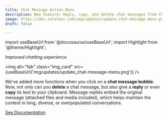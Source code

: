 ```yaml
---
title: Chat Message Action Menu
description: New Feature! Reply, copy, and delete chat messages from the new message bubble menu.
image: https://doc.cotalker.com/img/updates/update_chat-message-menu.png
draft: false

---
```


import useBaseUrl from '@docusaurus/useBaseUrl'; 
import Highlight from '@theme/Highlight';


<div class="card-demo">
<div class="card">
<div class="card__header">

<span className="hero__subtitle"><em>Improved chatting experience</em></span>

</div>
<div class="card__image">

<img alt="fab" class="img_card" src={useBaseUrl('img/updates/update_chat-message-menu.png')} />
<br/>

</div>
<div class="card__body">

We've added more functions when you click on a **chat message bubble**. Now, not only can you **delete** a chat message, but also give a **reply** or even **copy** its text to your clipboard. Message replies embed the original message (attached files and media included), which helps maintain the context in long, diverse, or overpopulated conversations.

</div>
<div class="card__footer">

<a class ="button button--secondary button--block" href="/docs/documentation/client/channels#chat-message-options">See Documentation</a>
<br/>

</div>
</div>
</div>
